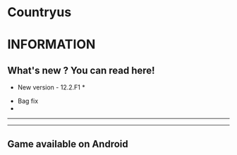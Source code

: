 # Countryus
INFORMATION
=====================
What's new ? You can read here!
---------------------

* New version - 12.2.F1 *
- Bag fix
- 
---------------------
- - - - - - - - - - - - -
Game available on Android
------------------------

